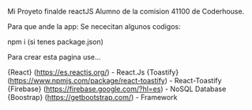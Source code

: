 Mi Proyeto finalde reactJS
Alumno de la comision 41100 de Coderhouse.

Para que ande la app:
Se nececitan algunos codigos:

npm i (si tenes package.json)

Para crear esta pagina use...

{React} (https://es.reactjs.org/) - React.Js {Toastify} (https://www.npmjs.com/package/react-toastify) - React-Toastify {Firebase} (https://firebase.google.com/?hl=es) - NoSQL Database {Boostrap} (https://getbootstrap.com/) - Framework